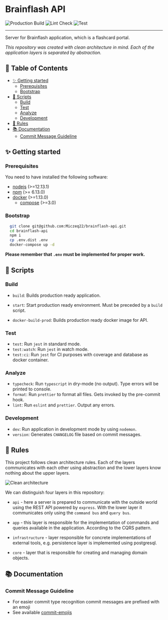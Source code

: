 # Brainflash API

![Production Build](https://github.com/Miczeq22/brainflash-api/workflows/Production%20Build/badge.svg)
![Lint Check](https://github.com/Miczeq22/brainflash-api/workflows/Lint%20Check/badge.svg)
![Test](https://github.com/Miczeq22/brainflash-api/workflows/Test/badge.svg)

---

Server for Brainflash application, which is a flashcard portal.

_This repository was created with clean architecture in mind. Each of the application layers is separated by abstraction._

## 📖 Table of Contents

- [✨ Getting started](#%e2%9c%a8-getting-started)
  - [Prerequisites](#prerequisites)
  - [Bootstrap](#bootstrap)
- [📜 Scripts](#%f0%9f%93%9c-scripts)
  - [Build](#build)
  - [Test](#test)
  - [Analyze](#analyze)
  - [Development](#development)
- [📏 Rules](#%f0%9f%93%8f-rules)
- [📚 Documentation](#%f0%9f%93%9a-documentation)
  - [Commit Message Guideline](#commit-message-guideline)

## ✨ Getting started

### Prerequisites

You need to have installed the following software:

- [nodejs](https://nodejs.org/en/) (>=12.13.1)
- [npm](https://npmjs.com/) (>= 6.13.0)
- [docker](https://www.docker.com/) (>=1.13.0)
  - [compose](https://docs.docker.com/compose/) (>=3.0)

### Bootstrap

```bash
  git clone git@github.com:Miczeq22/brainflash-api.git
  cd brainflash-api
  npm i
  cp .env.dist .env
  docker-compose up -d
```

**Please remember that `.env` must be implemented for proper work.**

## 📜 Scripts

### Build

- `build`: Builds production ready application.

- `start`: Start production ready environment. Must be preceded by a `build` script.

- `docker-build-prod`: Builds production ready docker image for API.

### Test

- `test`: Run `jest` in standard mode.
- `test:watch`: Run `jest` in watch mode.
- `test:ci`: Run `jest` for CI purposes with coverage and database as docker container.

### Analyze

- `typecheck`: Run `typescript` in dry-mode (no output). Type errors will be printed to console.
- `format`: Run `prettier` to format all files. Gets invoked by the pre-commit hook.
- `lint`: Run `eslint` and `prettier`. Output any errors.

### Development

- `dev`: Run application in development mode by using `nodemon`.
- `version`: Generates `CHANGELOG` file based on commit messages.

## 📏 Rules

This project follows clean architecture rules. Each of the layers communicates with each other using abstraction and the lower layers know nothing about the upper layers.

![Clean architecture](https://miro.medium.com/max/1200/0*JD606Sqx6RYZLKdu.)

We can distinguish four layers in this repository:

- `api` - here a server is prepared to communicate with the outside world using the REST API powered by `express`. With the lower layer it communicates only using the `command bus` and `query bus`.

- `app` - this layer is responsible for the implementation of commands and queries available in the application. According to the CQRS pattern.

- `infrastructure` - layer responsible for concrete implementations of external tools, e.g. persistence layer is implemented using postgresql.

- `core` - layer that is responsible for creating and managing domain objects.

## 📚 Documentation

### Commit Message Guideline

- For easier commit type recognition commit messages are prefixed with an emoji
- See available [commit-emojis](https://github.com/sebald/commit-emojis#available-emojis)

